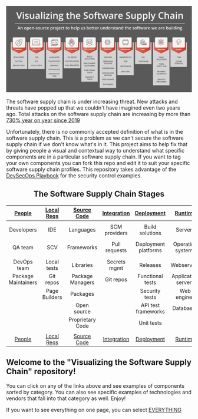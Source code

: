 ![](docs/images/github-visualizing-software-supply-chain.jpeg)

The software supply chain is under increasing threat.  New attacks and threats have popped up that we couldn't have imagined even two years ago.  Total attacks on the software supply chain are increasing by more than [730% year on year since 2019](https://portswigger.net/daily-swig/researchers-find-633-increase-in-cyber-attacks-aimed-at-open-source-repositories)

Unfortunately, there is no commonly accepted definition of what is in the software supply chain. This is a problem as we can't secure the software supply chain if we don't know what's in it.  This project aims to help fix that by giving people a visual and contextual way to understand what specific components are in a particular software supply chain.  If you want to tag your own components you can fork this repo and edit it to suit your specific software supply chain profiles.  This repository takes advantage of the [DevSecOps Playbook](https://github.com/6mile/DevSecOps-Playbook) for the security control examples.

<center>

## The Software Supply Chain Stages

| [People](docs/PEOPLE.md#people) | [Local Reqs](docs/LOCAL.md#local-requirements) | [Source Code](docs/CODE.md#source-code) | [Integration](docs/INTEGRATION.md#continuous-integration) | [Deployment](docs/DEPLOYMENT.md#continuous-deployment) | [Runtime](docs/RUNTIME.md#runtime) | [Hardware](docs/HARDWARE.md#hardware) | [DNS](docs/DNS.md#dns)  | [Services](docs/SERVICES.md#services) | [Cloud](docs/CLOUD.md#cloud-resources)
| :---------: | :----------: | :--------------: | :-----------: | :------------------: | :-----------------: | :---------: | :------: | :----------------: | :---------:
|             |               |                  |               |                      |                     |             |          |                    |                 |
| Developers  | IDE           | Languages        | SCM providers | Build solutions      | Servers             | Embedded PC | URL      | SaaS solutions     | CDN             |
| QA team     | SCV           | Frameworks       | Pull requests | Deployment platforms | Operating systems   | PCB         | hostname | Third party APIs   | Cloud services  |
| DevOps team | Local tests   | Libraries        | Secrets mgmt  | Releases             | Webservers          | USB dongle  |          | Payment gateways   |                 |
| Package Maintainers | Git repos     | Package Managers | Git repos     | Functional tests     | Application servers | GPU/CPU     |          | Identity Providers |                 |
|             | Page Builders | Packages         |               | Security tests       | Web engines         |             |          | Analytics          |                 |
|             |               | Open source      |               | API test frameworks  | Databases           |             |          | Proxies            |                 |
|             |               | Proprietary Code |               | Unit tests           |                     |             |          |                    |                 |
|             |               |                  |               |                      |                     |             |          |                    |                 |
| [People](docs/PEOPLE.md#people) | [Local Reqs](docs/LOCAL.md#local-requirements) | [Source Code](docs/CODE.md#source-code) | [Integration](docs/INTEGRATION.md#continuous-integration) | [Deployment](docs/DEPLOYMENT.md#continuous-deployment) | [Runtime](docs/RUNTIME.md#runtime) | [Hardware](docs/HARDWARE.md#hardware) | [DNS](docs/DNS.md#dns)  | [Services](docs/SERVICES.md#services) | [Cloud](docs/CLOUD.md#cloud-resources)

</center>

## Welcome to the "Visualizing the Software Supply Chain" repository!

You can click on any of the links above and see examples of components sorted by category.  You can also see specific examples of technologies and vendors that fall into that category as well.  Enjoy!

If you want to see everything on one page, you can select [EVERYTHING](./docs/EVERYTHING.md)
